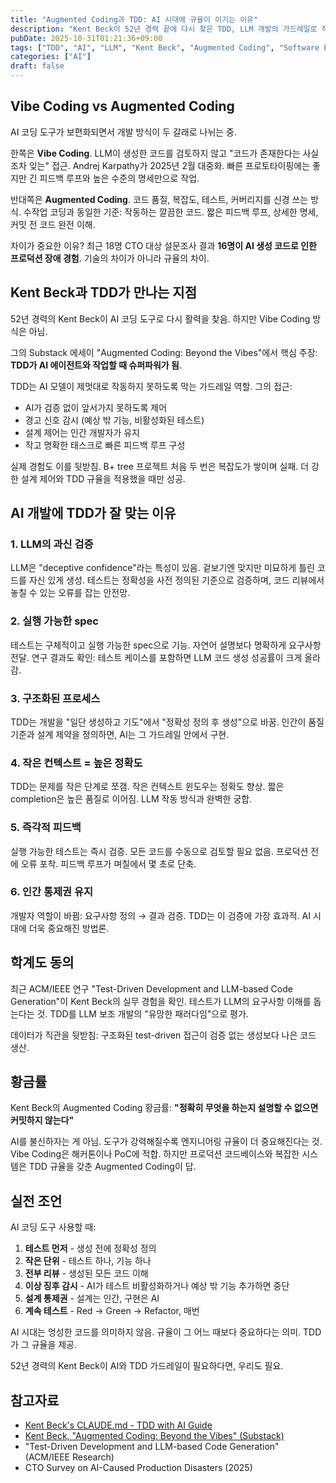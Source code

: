 ```yaml
---
title: "Augmented Coding과 TDD: AI 시대에 규율이 이기는 이유"
description: "Kent Beck이 52년 경력 끝에 다시 찾은 TDD, LLM 개발의 가드레일로 작동하는 이유, 그리고 Vibe Coding이 위험한 이유"
pubDate: 2025-10-31T01:21:36+09:00
tags: ["TDD", "AI", "LLM", "Kent Beck", "Augmented Coding", "Software Engineering"]
categories: ["AI"]
draft: false
---
```


## Vibe Coding vs Augmented Coding

AI 코딩 도구가 보편화되면서 개발 방식이 두 갈래로 나뉘는 중.

한쪽은 **Vibe Coding**. LLM이 생성한 코드를 검토하지 않고 "코드가 존재한다는 사실조차 잊는" 접근. Andrej Karpathy가 2025년 2월 대중화. 빠른 프로토타이핑에는 좋지만 긴 피드백 루프와 높은 수준의 명세만으로 작업.

반대쪽은 **Augmented Coding**. 코드 품질, 복잡도, 테스트, 커버리지를 신경 쓰는 방식. 수작업 코딩과 동일한 기준: 작동하는 깔끔한 코드. 짧은 피드백 루프, 상세한 명세, 커밋 전 코드 완전 이해.

차이가 중요한 이유? 최근 18명 CTO 대상 설문조사 결과 **16명이 AI 생성 코드로 인한 프로덕션 장애 경험**. 기술의 차이가 아니라 규율의 차이.

## Kent Beck과 TDD가 만나는 지점

52년 경력의 Kent Beck이 AI 코딩 도구로 다시 활력을 찾음. 하지만 Vibe Coding 방식은 아님.

그의 Substack 에세이 "Augmented Coding: Beyond the Vibes"에서 핵심 주장: **TDD가 AI 에이전트와 작업할 때 슈퍼파워가 됨**.

TDD는 AI 모델이 제멋대로 작동하지 못하도록 막는 가드레일 역할. 그의 접근:

- AI가 검증 없이 앞서가지 못하도록 제어
- 경고 신호 감시 (예상 밖 기능, 비활성화된 테스트)
- 설계 제어는 인간 개발자가 유지
- 작고 명확한 태스크로 빠른 피드백 루프 구성

실제 경험도 이를 뒷받침. B+ tree 프로젝트 처음 두 번은 복잡도가 쌓이며 실패. 더 강한 설계 제어와 TDD 규율을 적용했을 때만 성공.

## AI 개발에 TDD가 잘 맞는 이유

### 1. LLM의 과신 검증

LLM은 "deceptive confidence"라는 특성이 있음. 겉보기엔 맞지만 미묘하게 틀린 코드를 자신 있게 생성. 테스트는 정확성을 사전 정의된 기준으로 검증하며, 코드 리뷰에서 놓칠 수 있는 오류를 잡는 안전망.

### 2. 실행 가능한 spec

테스트는 구체적이고 실행 가능한 spec으로 기능. 자연어 설명보다 명확하게 요구사항 전달. 연구 결과도 확인: 테스트 케이스를 포함하면 LLM 코드 생성 성공률이 크게 올라감.

### 3. 구조화된 프로세스

TDD는 개발을 "일단 생성하고 기도"에서 "정확성 정의 후 생성"으로 바꿈. 인간이 품질 기준과 설계 제약을 정의하면, AI는 그 가드레일 안에서 구현.

### 4. 작은 컨텍스트 = 높은 정확도

TDD는 문제를 작은 단계로 쪼갬. 작은 컨텍스트 윈도우는 정확도 향상. 짧은 completion은 높은 품질로 이어짐. LLM 작동 방식과 완벽한 궁합.

### 5. 즉각적 피드백

실행 가능한 테스트는 즉시 검증. 모든 코드를 수동으로 검토할 필요 없음. 프로덕션 전에 오류 포착. 피드백 루프가 며칠에서 몇 초로 단축.

### 6. 인간 통제권 유지

개발자 역할이 바뀜: 요구사항 정의 → 결과 검증. TDD는 이 검증에 가장 효과적. AI 시대에 더욱 중요해진 방법론.

## 학계도 동의

최근 ACM/IEEE 연구 "Test-Driven Development and LLM-based Code Generation"이 Kent Beck의 실무 경험을 확인. 테스트가 LLM의 요구사항 이해를 돕는다는 것. TDD를 LLM 보조 개발의 "유망한 패러다임"으로 평가.

데이터가 직관을 뒷받침: 구조화된 test-driven 접근이 검증 없는 생성보다 나은 코드 생산.

## 황금률

Kent Beck의 Augmented Coding 황금률: **"정확히 무엇을 하는지 설명할 수 없으면 커밋하지 않는다"**

AI를 불신하자는 게 아님. 도구가 강력해질수록 엔지니어링 규율이 더 중요해진다는 것. Vibe Coding은 해커톤이나 PoC에 적합. 하지만 프로덕션 코드베이스와 복잡한 시스템은 TDD 규율을 갖춘 Augmented Coding이 답.

## 실전 조언

AI 코딩 도구 사용할 때:

1. **테스트 먼저** - 생성 전에 정확성 정의
2. **작은 단위** - 테스트 하나, 기능 하나
3. **전부 리뷰** - 생성된 모든 코드 이해
4. **이상 징후 감시** - AI가 테스트 비활성화하거나 예상 밖 기능 추가하면 중단
5. **설계 통제권** - 설계는 인간, 구현은 AI
6. **계속 테스트** - Red → Green → Refactor, 매번

AI 시대는 엉성한 코드를 의미하지 않음. 규율이 그 어느 때보다 중요하다는 의미. TDD가 그 규율을 제공.

52년 경력의 Kent Beck이 AI와 TDD 가드레일이 필요하다면, 우리도 필요.

## 참고자료

- [Kent Beck's CLAUDE.md - TDD with AI Guide](https://github.com/KentBeck/BPlusTree3/blob/main/rust/docs/CLAUDE.md)
- [Kent Beck, "Augmented Coding: Beyond the Vibes" (Substack)](https://tidyfirst.substack.com/p/augmented-coding-beyond-the-vibes)
- "Test-Driven Development and LLM-based Code Generation" (ACM/IEEE Research)
- CTO Survey on AI-Caused Production Disasters (2025)
